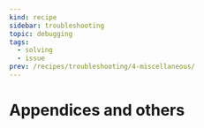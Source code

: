 ```yaml
---
kind: recipe
sidebar: troubleshooting
topic: debugging
tags:
  - solving
  - issue
prev: /recipes/troubleshooting/4-miscellaneous/
---
```


# Appendices and others
